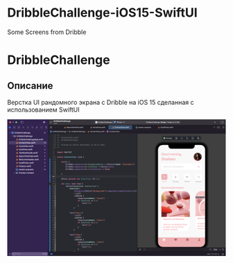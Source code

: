 # DribbleChallenge-iOS15-SwiftUI
Some Screens from Dribble

# DribbleChallenge

## Описание

Верстка UI рандомного экрана с Dribble на iOS 15 сделанная с использованием SwiftUI

![Screen Banner](Documents/screen.png)
